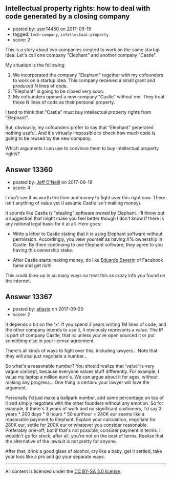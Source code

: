 ## Intellectual property rights: how to deal with code generated by a closing company

- posted by: [user14450](https://stackexchange.com/users/11503370/user14450) on 2017-09-18
- tagged: `tech-company`, `intellectual-property`
- score: 2

<p>This is a story about two companies created to work on the same startup idea. Let's call one company "Elephant" and another company "Castle".</p>

<p>My situation is the following:</p>

<ol>
<li>We incorporated the company "Elephant" together with my cofounders to work on a startup idea. This company received a small grant and produced N lines of code.</li>
<li>"Elephant" is going to be closed very soon.</li>
<li>My cofounders opened a new company "Castle" without me. They treat these N lines of code as their personal property. </li>
</ol>

<p>I tend to think that "Castle" must buy intellectual property rights from "Elephant". </p>

<p>But, obviously, my cofounders prefer to say that "Elephant" generated nothing useful. And it's virtually impossible to check how much code is going to be reused by the new company. </p>

<p>Which arguments I can use to convince them to buy intellectual property rights? </p>



## Answer 13360

- posted by: [Jeff O'Neill](https://stackexchange.com/users/46273/jeff-o-neill) on 2017-09-18
- score: 4

<p>I don't see it as worth the time and money to fight over this right now.  There isn't anything of value yet (I assume Castle isn't making money).</p>

<p>It sounds like Castle is "stealing" software owned by Elephant.  I'll throw out a suggestion that might make you feel better though I don't know if there is any rational legal basis for it at all.  Here goes:</p>

<ul>
<li><p>Write a letter to Castle stating that it is using Elephant software without permission.  Accordingly, you view yourself as having X% ownership in Castle. By them continuing to use Elephant software, they agree to you having this ownership stake.</p></li>
<li><p>After Castle starts making money, do like <a href="https://en.wikipedia.org/wiki/Eduardo_Saverin" rel="nofollow noreferrer">Eduardo Saverin</a> of Facebook fame and get rich!</p></li>
</ul>

<p>This could blow up in so many ways so treat this as crazy info you found on the internet.</p>



## Answer 13367

- posted by: [atlaste](https://stackexchange.com/users/1021317/atlaste) on 2017-09-20
- score: 2

<p>It depends a bit on the 'x'. If you spend 3 years writing 1M lines of code, and the other company intends to use it, it obviously represents a value. The IP is part of company Castle, that is: unless you've open sourced it or put something else in your license agreement.</p>

<p>There's all kinds of ways to fight over this, including lawyers... Note that they will also just negotiate a number... </p>

<p>So what's a reasonable number? You should realize that 'value' is very vague concept, because everyone values stuff differently. For example, I value my laptop a million euro's. We can argue about it for ages, without making any progress... One thing is certain: your lawyer will love the argument.</p>

<p>Personally I'd just make a ballpark number, add some percentage on top of it and simply negotiate with the other founders without any emotion. So for example, if there's 3 years of work and no significant customers, I'd say 3 years * 200 days * 8 hours * 50 eur/hour = 240K eur seems like a reasonable payment to Elephant. Explain your calculation, negotiate for 280K eur, settle for 200K eur or whatever you consider reasonable. Preferably one-off; but if that's not possible, consider payment in terms. I wouldn't go for stock; after all, you're not on the best of terms. Realize that the alternative of the lawsuit is not pretty for anyone. </p>

<p>After that, drink a good glass of alcohol, cry like a baby, get it settled, take your loss like a pro and go your separate ways. </p>




---

All content is licensed under the [CC BY-SA 3.0 license](https://creativecommons.org/licenses/by-sa/3.0/).
